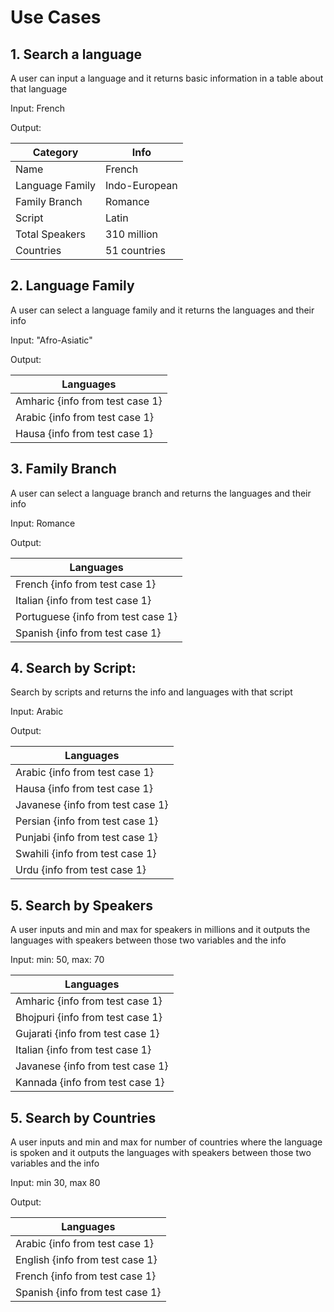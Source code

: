 # Use Cases
## 1. Search a language
A user can input a language and it returns basic information in a table about that language

Input: French

Output:

| Category        | Info          |
|-----------------|---------------|
| Name | French        |
| Language Family | Indo-European |
| Family Branch | Romance       |
| Script          | Latin         |
| Total Speakers  | 310 million   |
| Countries       | 51 countries  |


## 2.  Language Family
A user can select a language family and it returns the languages and their info

Input: "Afro-Asiatic"

Output:

| Languages                       |
|---------------------------------| 
| Amharic {info from test case 1} |
| Arabic {info from test case 1}  |
| Hausa {info from test case 1} |

## 3. Family Branch
A user can select  a language branch and returns the languages and their info

Input: Romance

Output:

| Languages                          |
|------------------------------------| 
| French {info from test case 1}     |
| Italian {info from test case 1}    |
| Portuguese {info from test case 1} |
| Spanish {info from test case 1}    |

## 4. Search by Script:
Search by scripts and returns the info and languages with that script

Input: Arabic

Output:

| Languages                        |
|----------------------------------| 
| Arabic {info from test case 1}   |
| Hausa {info from test case 1}    |
| Javanese {info from test case 1} |
| Persian {info from test case 1}  |
| Punjabi {info from test case 1}  |
| Swahili {info from test case 1}  |
| Urdu {info from test case 1}     |




## 5. Search by Speakers
A user inputs and min and max for speakers in millions and it outputs the languages with speakers between those two variables and the info

Input: min: 50, max: 70

| Languages                        |
|----------------------------------| 
| Amharic {info from test case 1}  |
| Bhojpuri {info from test case 1} |
| Gujarati {info from test case 1} |
| Italian {info from test case 1}  |
| Javanese {info from test case 1} |
| Kannada {info from test case 1}  |

## 5. Search by Countries
A user inputs and min and max for number of countries where the language is spoken  and it outputs the languages with speakers between those two variables and the info

Input: min 30, max 80

Output:

| Languages                        |
|----------------------------------| 
| Arabic {info from test case 1}   |
| English {info from test case 1}  |
| French {info from test case 1}   |
| Spanish {info from test case 1}  |
